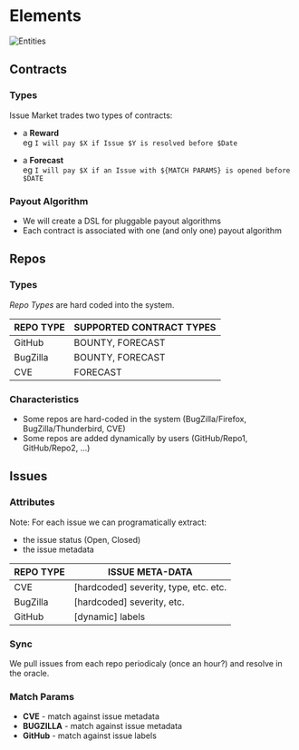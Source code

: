 # Elements

![Entities](/img/__Overview.png)

## Contracts

### Types

Issue Market trades two types of contracts:

- a **Reward** <br/>
  eg `I will pay $X if Issue $Y is resolved before $Date`

- a **Forecast** <br/>
  eg `I will pay $X if an Issue with ${MATCH PARAMS} is opened before $DATE`

### Payout Algorithm

- We will create a DSL for pluggable payout algorithms
- Each contract is associated with one (and only one) payout algorithm

## Repos 

### Types

*Repo Types* are hard coded into the system.

| REPO TYPE | SUPPORTED CONTRACT TYPES |
|-----------|--------------------------|
| GitHub    | BOUNTY, FORECAST         |
| BugZilla  | BOUNTY, FORECAST         |
| CVE       | FORECAST                 |

### Characteristics

- Some repos are hard-coded in the system (BugZilla/Firefox,
  BugZilla/Thunderbird, CVE)
- Some repos are added dynamically by users (GitHub/Repo1, GitHub/Repo2, ...)

## Issues

### Attributes

Note: For each issue we can programatically extract:

- the issue status (Open, Closed)
- the issue metadata

| REPO TYPE | ISSUE META-DATA                       |
|-----------|---------------------------------------|
| CVE       | [hardcoded] severity, type, etc. etc. |
| BugZilla  | [hardcoded] severity, etc.            |
| GitHub    | [dynamic] labels                      |

### Sync

We pull issues from each repo periodicaly (once an hour?) and resolve in the
oracle.

### Match Params

- **CVE** - match against issue metadata
- **BUGZILLA** - match against issue metadata
- **GitHub** - match against issue labels

